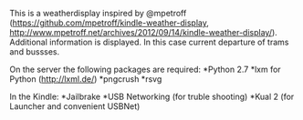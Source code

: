 This is a weatherdisplay inspired by @mpetroff (https://github.com/mpetroff/kindle-weather-display, http://www.mpetroff.net/archives/2012/09/14/kindle-weather-display/).
Additional information is displayed. In this case current departure of trams and bussses.

On the server the following packages are required:
*Python 2.7
*lxm for Python (http://lxml.de/)
*pngcrush
*rsvg

In the Kindle:
*Jailbrake
*USB Networking (for truble shooting)
*Kual 2 (for Launcher and convenient USBNet)
